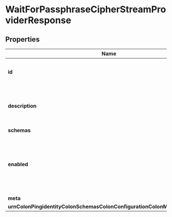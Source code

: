 

# WaitForPassphraseCipherStreamProviderResponse


## Properties

| Name | Type | Description | Notes |
|------------ | ------------- | ------------- | -------------|
|**id** | **String** | Name of the Cipher Stream Provider |  |
|**description** | **String** | A description for this Cipher Stream Provider |  [optional] |
|**schemas** | **List&lt;EnumwaitForPassphraseCipherStreamProviderSchemaUrn&gt;** |  |  |
|**enabled** | **Boolean** | Indicates whether this Cipher Stream Provider is enabled for use in the Directory Server. |  |
|**meta** | [**MetaMeta**](MetaMeta.md) |  |  [optional] |
|**urnColonPingidentityColonSchemasColonConfigurationColonMessagesColon20** | [**MetaUrnPingidentitySchemasConfigurationMessages20**](MetaUrnPingidentitySchemasConfigurationMessages20.md) |  |  [optional] |



